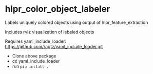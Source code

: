 # hlpr_color_object_labeler
Labels uniquely colored objects using output of hlpr_feature_extraction

Includes rviz visualization of labeled objects

Requires yaml_include_loader: https://github.com/ragtz/yaml_include_loader.git
 - Clone above package
 - cd yaml_include_loader
 - run `pip install .`
